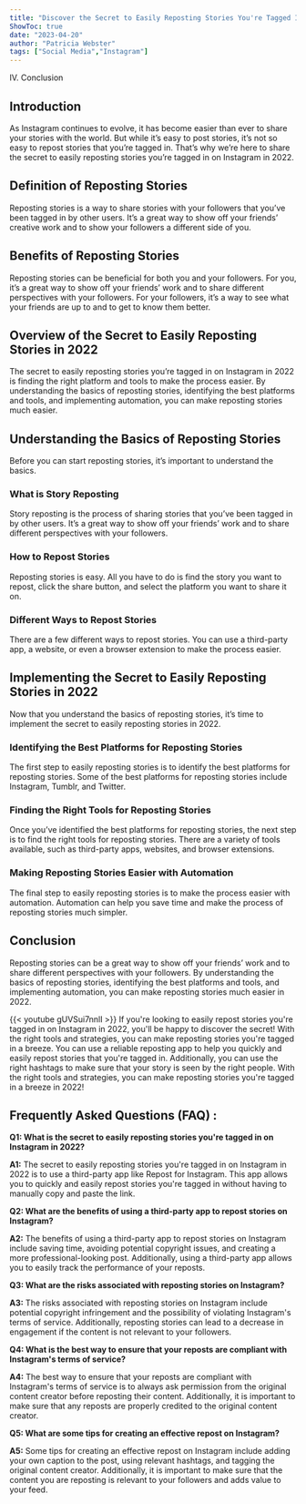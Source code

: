 ```yaml
---
title: "Discover the Secret to Easily Reposting Stories You're Tagged In on Instagram in 2022!"
ShowToc: true 
date: "2023-04-20"
author: "Patricia Webster" 
tags: ["Social Media","Instagram"]
---
```

IV. Conclusion

## Introduction

As Instagram continues to evolve, it has become easier than ever to share your stories with the world. But while it’s easy to post stories, it’s not so easy to repost stories that you’re tagged in. That’s why we’re here to share the secret to easily reposting stories you’re tagged in on Instagram in 2022.

## Definition of Reposting Stories

Reposting stories is a way to share stories with your followers that you’ve been tagged in by other users. It’s a great way to show off your friends’ creative work and to show your followers a different side of you.

## Benefits of Reposting Stories

Reposting stories can be beneficial for both you and your followers. For you, it’s a great way to show off your friends’ work and to share different perspectives with your followers. For your followers, it’s a way to see what your friends are up to and to get to know them better.

## Overview of the Secret to Easily Reposting Stories in 2022

The secret to easily reposting stories you’re tagged in on Instagram in 2022 is finding the right platform and tools to make the process easier. By understanding the basics of reposting stories, identifying the best platforms and tools, and implementing automation, you can make reposting stories much easier.

## Understanding the Basics of Reposting Stories

Before you can start reposting stories, it’s important to understand the basics.

### What is Story Reposting

Story reposting is the process of sharing stories that you’ve been tagged in by other users. It’s a great way to show off your friends’ work and to share different perspectives with your followers.

### How to Repost Stories

Reposting stories is easy. All you have to do is find the story you want to repost, click the share button, and select the platform you want to share it on.

### Different Ways to Repost Stories

There are a few different ways to repost stories. You can use a third-party app, a website, or even a browser extension to make the process easier.

## Implementing the Secret to Easily Reposting Stories in 2022

Now that you understand the basics of reposting stories, it’s time to implement the secret to easily reposting stories in 2022.

### Identifying the Best Platforms for Reposting Stories

The first step to easily reposting stories is to identify the best platforms for reposting stories. Some of the best platforms for reposting stories include Instagram, Tumblr, and Twitter.

### Finding the Right Tools for Reposting Stories

Once you’ve identified the best platforms for reposting stories, the next step is to find the right tools for reposting stories. There are a variety of tools available, such as third-party apps, websites, and browser extensions.

### Making Reposting Stories Easier with Automation

The final step to easily reposting stories is to make the process easier with automation. Automation can help you save time and make the process of reposting stories much simpler.

## Conclusion

Reposting stories can be a great way to show off your friends’ work and to share different perspectives with your followers. By understanding the basics of reposting stories, identifying the best platforms and tools, and implementing automation, you can make reposting stories much easier in 2022.

{{< youtube gUVSui7nnlI >}} 
If you're looking to easily repost stories you're tagged in on Instagram in 2022, you'll be happy to discover the secret! With the right tools and strategies, you can make reposting stories you're tagged in a breeze. You can use a reliable reposting app to help you quickly and easily repost stories that you're tagged in. Additionally, you can use the right hashtags to make sure that your story is seen by the right people. With the right tools and strategies, you can make reposting stories you're tagged in a breeze in 2022!

## Frequently Asked Questions (FAQ) :
**Q1: What is the secret to easily reposting stories you're tagged in on Instagram in 2022?**

**A1:** The secret to easily reposting stories you're tagged in on Instagram in 2022 is to use a third-party app like Repost for Instagram. This app allows you to quickly and easily repost stories you're tagged in without having to manually copy and paste the link.

**Q2: What are the benefits of using a third-party app to repost stories on Instagram?**

**A2:** The benefits of using a third-party app to repost stories on Instagram include saving time, avoiding potential copyright issues, and creating a more professional-looking post. Additionally, using a third-party app allows you to easily track the performance of your reposts.

**Q3: What are the risks associated with reposting stories on Instagram?**

**A3:** The risks associated with reposting stories on Instagram include potential copyright infringement and the possibility of violating Instagram's terms of service. Additionally, reposting stories can lead to a decrease in engagement if the content is not relevant to your followers.

**Q4: What is the best way to ensure that your reposts are compliant with Instagram's terms of service?**

**A4:** The best way to ensure that your reposts are compliant with Instagram's terms of service is to always ask permission from the original content creator before reposting their content. Additionally, it is important to make sure that any reposts are properly credited to the original content creator.

**Q5: What are some tips for creating an effective repost on Instagram?**

**A5:** Some tips for creating an effective repost on Instagram include adding your own caption to the post, using relevant hashtags, and tagging the original content creator. Additionally, it is important to make sure that the content you are reposting is relevant to your followers and adds value to your feed.




